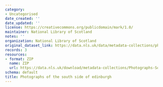 ```yaml
---
category:
- Uncategorised
date_created: ''
date_updated: ''
license: https://creativecommons.org/publicdomain/mark/1.0/
maintainer: National Library of Scotland
notes: ''
organization: National Library of Scotland
original_dataset_link: https://data.nls.uk/data/metadata-collections/photographs-south-side-edinburgh/
records: 3
resources:
- format: ZIP
  name: ZIP
  url: https://data.nls.uk/download/metadata-collections/Photographs-Southside-Edinburgh.zip
schema: default
title: Photographs of the south side of edinburgh
---
```

